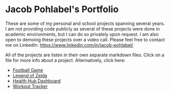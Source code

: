 # Jacob Pohlabel's Portfolio
These are some of my personal and school projects spanning several years. I am not providing code publicly as several of these projects were done in academic environments, but I can do so privately upon request. 
I am also open to demoing these projects over a video call. Please feel free to contact me on LinkedIn: https://www.linkedin.com/in/jacob-pohlabel/

All of the projects are listen in their own separate markdown files. Click on a file for more info about a project. Alternatively, click here:
- [Football Game](https://github.com/jpohlabel/portfolio/blob/main/football.md)
- [Legend of Zelda](https://github.com/jpohlabel/portfolio/blob/main/zelda.md)
- [Health Hub Dashboard](https://github.com/jpohlabel/portfolio/blob/main/health_hub.md)
- [Workout Tracker](https://github.com/jpohlabel/portfolio/blob/main/workout_tracker.md)
